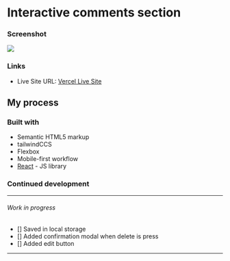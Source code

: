 # Interactive comments section

### Screenshot

![](./screenshot.jpg)

### Links

- Live Site URL: [Vercel Live Site](https://interactive-comments-8d0f7l3iq-kcabsiemaneht.vercel.app/)

## My process

### Built with

- Semantic HTML5 markup
- tailwindCCS
- Flexbox
- Mobile-first workflow
- [React](https://reactjs.org/) - JS library

### Continued development

---

###### Work in progress

- [] Saved in local storage
- [] Added confirmation modal when delete is press
- [] Added edit button

---
